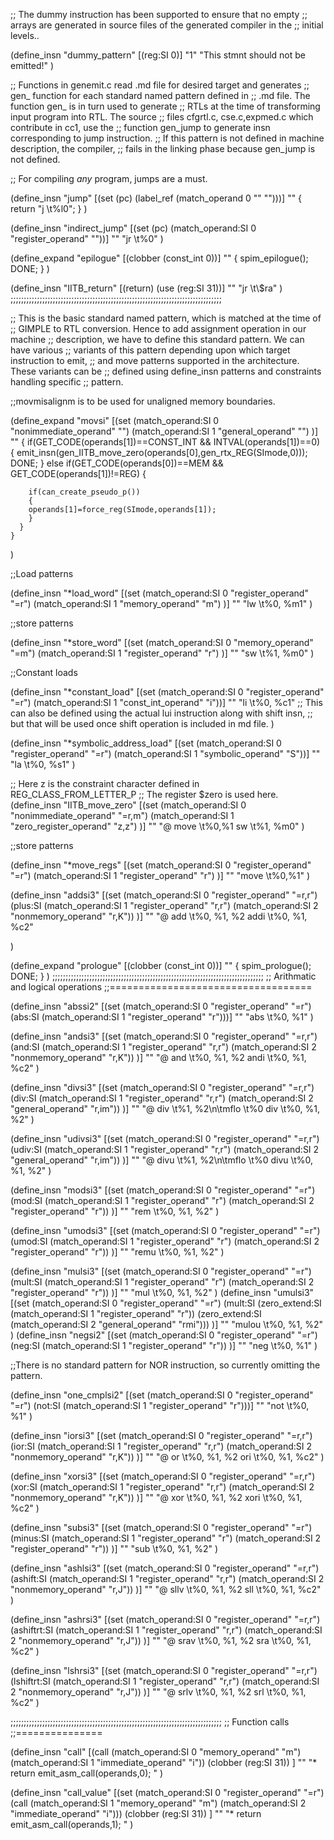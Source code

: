 ;; The dummy instruction has been supported to ensure that no empty
;; arrays are generated in source files of the generated compiler in the
;; initial levels..

(define_insn "dummy_pattern"
        [(reg:SI 0)]
        "1"
        "This stmnt should not be emitted!"
)

;; Functions in genemit.c read .md file for desired target and generates
;; gen_<insn-name> function  for each standard named  pattern defined in
;; .md file.  The function gen_<insn-name>  is in turn used  to generate
;; RTLs at the  time of transforming input program into  RTL. The source
;; files  cfgrtl.c,  cse.c,expmed.c which  contribute  in  cc1, use  the
;; function gen_jump to generate insn corresponding to jump instruction.
;; If this pattern is not  defined in machine description, the compiler,
;; fails in the linking phase because gen_jump is not defined.


;; For compiling _any_ program, jumps are a must.

(define_insn "jump"
        [(set (pc) (label_ref (match_operand 0 "" "")))]
        ""
	{
                return "j \\t%l0";
        }
)

(define_insn "indirect_jump"
	[(set (pc) (match_operand:SI 0 "register_operand" ""))]
	""
	"jr \\t%0"
)

(define_expand "epilogue"
        [(clobber (const_int 0))]
        ""
        {
                spim_epilogue();
                DONE;
        }
)

(define_insn "IITB_return"
	[(return)
	 (use (reg:SI 31))]
	""
	"jr \\t\\$ra"
)
;;;;;;;;;;;;;;;;;;;;;;;;;;;;;;;;;;;;;;;;;;;;;;;;;;;;;;;;;;;;;;;;;;;;;;;;;;;;;;;;

;; This is the basic standard named pattern, which is matched at the time of 
;; GIMPLE to RTL conversion. Hence to add assignment operation in our machine
;; description, we have to define this standard pattern. We can have various
;; variants of this pattern depending upon which target instruction to emit,
;; and move patterns supported in the architecture. These variants can be
;; defined using define_insn patterns and constraints handling specific 
;; pattern.

;;movmisalignm is to be used for unaligned memory boundaries.

(define_expand "movsi"
	[(set (match_operand:SI 0 "nonimmediate_operand" "")
	      (match_operand:SI 1 "general_operand" "")
	)]
	""
	{
	  if(GET_CODE(operands[1])==CONST_INT && INTVAL(operands[1])==0)
	  {
	    emit_insn(gen_IITB_move_zero(operands[0],gen_rtx_REG(SImode,0)));
	    DONE;
	  }
	  else
	  if(GET_CODE(operands[0])==MEM && GET_CODE(operands[1])!=REG)
	  {
	    
	    if(can_create_pseudo_p())
	    {
		operands[1]=force_reg(SImode,operands[1]);
	    }
	  }
 	}
)

;;Load patterns

(define_insn "*load_word"
	[(set (match_operand:SI 0 "register_operand" "=r")
	      (match_operand:SI 1 "memory_operand" "m")
	)]
	""
	"lw \\t%0, %m1"
)

;;store patterns

(define_insn "*store_word"
	[(set (match_operand:SI 0 "memory_operand" "=m")
	      (match_operand:SI 1 "register_operand" "r")
	)]
	""
	"sw \\t%1, %m0"
)

;;Constant loads

(define_insn "*constant_load"
	[(set (match_operand:SI 0 "register_operand" "=r")
	      (match_operand:SI 1 "const_int_operand" "i"))]
	""
	"li \\t%0, %c1"
;; This can also be defined using the actual lui instruction along with shift insn, 
;; but that will be used once shift operation is included in md file.
)

(define_insn "*symbolic_address_load" 
	[(set (match_operand:SI 0 "register_operand" "=r")
	      (match_operand:SI 1 "symbolic_operand" "S"))]
	""
	"la \\t%0, %s1"
)

;; Here z is the constraint character defined in REG_CLASS_FROM_LETTER_P
;; The register $zero is used here. 
(define_insn "IITB_move_zero"
	[(set (match_operand:SI 0 "nonimmediate_operand" "=r,m")
	      (match_operand:SI 1 "zero_register_operand" "z,z")
	)]
	""
	"@
	move \\t%0,%1
	sw \\t%1, %m0"
)

;;store patterns

(define_insn "*move_regs"
        [(set (match_operand:SI 0 "register_operand" "=r")
              (match_operand:SI 1 "register_operand" "r")
        )]
        ""
        "move \\t%0,%1"
)

(define_insn "addsi3"
	[(set (match_operand:SI 0 "register_operand" "=r,r")
              (plus:SI (match_operand:SI 1 "register_operand" "r,r")
                       (match_operand:SI 2 "nonmemory_operand" "r,K"))
         )]
        ""
        "@
         add \\t%0, %1, %2
         addi \\t%0, %1, %c2"

)

(define_expand "prologue"
	[(clobber (const_int 0))]
	""
	{
		spim_prologue();
		DONE;
	}
)
;;;;;;;;;;;;;;;;;;;;;;;;;;;;;;;;;;;;;;;;;;;;;;;;;;;;;;;;;;;;;;;;;;;;;;;;;;;;;;;;
;; Arithmatic and logical operations
;;===================================

(define_insn "abssi2"
	[(set (match_operand:SI 0 "register_operand" "=r")
	      (abs:SI (match_operand:SI 1 "register_operand" "r")))]
	""
	"abs \\t%0, %1"
)

(define_insn "andsi3"
        [(set (match_operand:SI 0 "register_operand" "=r,r")
              (and:SI (match_operand:SI 1 "register_operand" "r,r")
                      (match_operand:SI 2 "nonmemory_operand" "r,K"))
         )]
        ""
        "@
         and \\t%0, %1, %2
         andi \\t%0, %1, %c2"
)

(define_insn "divsi3"
        [(set (match_operand:SI 0 "register_operand" "=r,r")
              (div:SI (match_operand:SI 1 "register_operand" "r,r")
                       (match_operand:SI 2 "general_operand" "r,im"))
         )]
        ""
        "@
	div \\t%1, %2\\n\\tmflo \\t%0
	div \\t%0, %1, %2"
)

(define_insn "udivsi3"
        [(set (match_operand:SI 0 "register_operand" "=r,r")
              (udiv:SI (match_operand:SI 1 "register_operand" "r,r")
                       (match_operand:SI 2 "general_operand" "r,im"))
         )]
        ""
        "@
	divu \\t%1, %2\\n\\tmflo \\t%0
	divu \\t%0, %1, %2"
)

(define_insn "modsi3"
        [(set (match_operand:SI 0 "register_operand" "=r")
              (mod:SI (match_operand:SI 1 "register_operand" "r")
                       (match_operand:SI 2 "register_operand" "r"))
         )]
        ""
        "rem \\t%0, %1, %2"
)
                                                                                                    
(define_insn "umodsi3"
        [(set (match_operand:SI 0 "register_operand" "=r")
              (umod:SI (match_operand:SI 1 "register_operand" "r")
                       (match_operand:SI 2 "register_operand" "r"))
         )]
        ""
        "remu \\t%0, %1, %2"
)

(define_insn "mulsi3"
        [(set (match_operand:SI 0 "register_operand" "=r")
              (mult:SI (match_operand:SI 1 "register_operand" "r")
                       (match_operand:SI 2 "register_operand" "r"))
         )]
        ""
        "mul \\t%0, %1, %2"
)
(define_insn "umulsi3"
        [(set (match_operand:SI 0 "register_operand" "=r")
              (mult:SI (zero_extend:SI (match_operand:SI 1 "register_operand" "r"))
                       (zero_extend:SI (match_operand:SI 2 "general_operand" "rmi")))
         )]
        ""
        "mulou \\t%0, %1, %2"
)
(define_insn "negsi2"
        [(set (match_operand:SI 0 "register_operand" "=r")
              (neg:SI (match_operand:SI 1 "register_operand" "r"))
         )]
        ""
        "neg \\t%0, %1"
)

;;There is no standard pattern for NOR instruction, so currently omitting the pattern.

(define_insn "one_cmplsi2"
	[(set (match_operand:SI 0 "register_operand" "=r")
	      (not:SI (match_operand:SI 1 "register_operand" "r")))]
	""
	"not \\t%0, %1"
)

(define_insn "iorsi3"
        [(set (match_operand:SI 0 "register_operand" "=r,r")
              (ior:SI (match_operand:SI 1 "register_operand" "r,r")
                       (match_operand:SI 2 "nonmemory_operand" "r,K"))
         )]
        ""
        "@
	  or \\t%0, %1, %2
	  ori \\t%0, %1, %c2"
)

(define_insn "xorsi3"
        [(set (match_operand:SI 0 "register_operand" "=r,r")
              (xor:SI (match_operand:SI 1 "register_operand" "r,r")
                       (match_operand:SI 2 "nonmemory_operand" "r,K"))
         )]
        ""
        "@
          xor \\t%0, %1, %2
          xori \\t%0, %1, %c2"
)

(define_insn "subsi3"
        [(set (match_operand:SI 0 "register_operand" "=r")
              (minus:SI (match_operand:SI 1 "register_operand" "r")
                       (match_operand:SI 2 "register_operand" "r"))
         )]
        ""
        "sub \\t%0, %1, %2"
)

(define_insn "ashlsi3"
        [(set (match_operand:SI 0 "register_operand" "=r,r")
              (ashift:SI (match_operand:SI 1 "register_operand" "r,r")
                       (match_operand:SI 2 "nonmemory_operand" "r,J"))
         )]
        ""
        "@
	 sllv \\t%0, %1, %2
	 sll \\t%0, %1, %c2"
)

(define_insn "ashrsi3"
        [(set (match_operand:SI 0 "register_operand" "=r,r")
              (ashiftrt:SI (match_operand:SI 1 "register_operand" "r,r")
                       (match_operand:SI 2 "nonmemory_operand" "r,J"))
         )]
        ""
        "@
         srav \\t%0, %1, %2
         sra \\t%0, %1, %c2"
)

(define_insn "lshrsi3"
        [(set (match_operand:SI 0 "register_operand" "=r,r")
              (lshiftrt:SI (match_operand:SI 1 "register_operand" "r,r")
                       (match_operand:SI 2 "nonmemory_operand" "r,J"))
         )]
        ""
        "@
         srlv \\t%0, %1, %2
         srl \\t%0, %1, %c2"
)

;;;;;;;;;;;;;;;;;;;;;;;;;;;;;;;;;;;;;;;;;;;;;;;;;;;;;;;;;;;;;;;;;;;;;;;;;;;;;;;;
;; Function calls
;;===============

(define_insn "call"
	[(call (match_operand:SI 0 "memory_operand" "m")
	       (match_operand:SI 1 "immediate_operand" "i"))
	 (clobber (reg:SI 31))
	]
	""
	"*
		return emit_asm_call(operands,0);
	"
)

(define_insn "call_value"
	[(set (match_operand:SI 0 "register_operand" "=r")
	      (call (match_operand:SI 1 "memory_operand" "m")
		    (match_operand:SI 2 "immediate_operand" "i")))
	 (clobber (reg:SI 31))
	]
	""
	"*
		return emit_asm_call(operands,1);
        "
)
